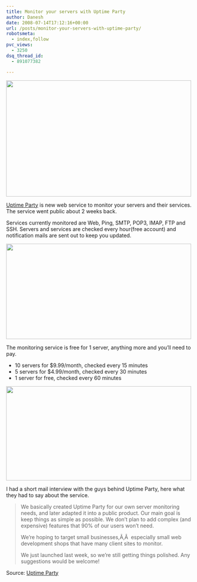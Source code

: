 ```yaml
---
title: Monitor your servers with Uptime Party
author: Danesh
date: 2008-07-14T17:12:16+00:00
url: /posts/monitor-your-servers-with-uptime-party/
robotsmeta:
  - index,follow
pvc_views:
  - 3250
dsq_thread_id:
  - 891077382

---
```

[<img loading="lazy" class="alignnone size-medium wp-image-671" title="uptimeparty" src="/wp-content/uploads/2008/07/uptimeparty.png" alt="" width="500" height="313" />][1]

[Uptime Party][2] is new web service to monitor your servers and their services. The service went public about 2 weeks back.

Services currently monitored are Web, Ping, SMTP, POP3, IMAP, FTP and SSH. Servers and services are checked every hour(free account) and notification mails are sent out to keep you updated.

<!--more-->

[<img loading="lazy" class="alignnone size-medium wp-image-673" title="uptimeparty2" src="/wp-content/uploads/2008/07/uptimeparty2.png" alt="" width="500" height="257" />][3]

The monitoring service is free for 1 server, anything more and you&#8217;ll need to pay.

  * 10 servers for $9.99/month, checked every 15 minutes
  * 5 servers for $4.99/month, checked every 30 minutes
  * 1 server for free, checked every 60 minutes

[<img loading="lazy" class="alignnone size-medium wp-image-672" title="uptimeparty1" src="/wp-content/uploads/2008/07/uptimeparty1.png" alt="" width="500" height="254" />][4]

I had a short mail interview with the guys behind Uptime Party, here what they had to say about the service.

> We basically created Uptime Party for our own server monitoring needs, and later adapted it into a public product. Our main goal is keep things as simple as possible. We don&#8217;t plan to add complex (and expensive) features that 90% of our users won&#8217;t need.
> 
> We&#8217;re hoping to target small businesses,Ã‚Â  especially small web development shops that have many client sites to monitor.
> 
> We just launched last week, so we&#8217;re still getting things polished. Any suggestions would be welcome!

Source: [Uptime Party][2]

 [1]: /wp-content/uploads/2008/07/uptimeparty.png
 [2]: http://www.uptimeparty.com
 [3]: /wp-content/uploads/2008/07/uptimeparty2.png
 [4]: /wp-content/uploads/2008/07/uptimeparty1.png